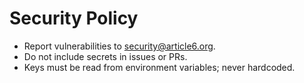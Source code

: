 # Security Policy
- Report vulnerabilities to security@article6.org.
- Do not include secrets in issues or PRs.
- Keys must be read from environment variables; never hardcoded.
